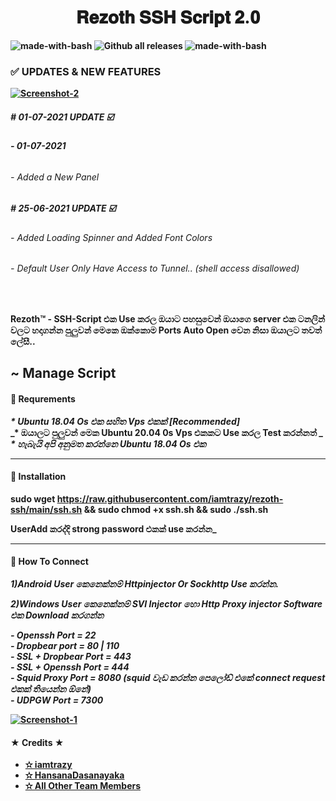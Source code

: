 <center><h1>𝐑𝐞𝐳𝐨𝐭𝐡 𝐒𝐒𝐇 𝐒𝐜𝐫𝐢𝐩𝐭 𝟐.𝟎<b> </h1></center>
  <a herf="https://github.com/iamtrazy/rezoth-ssh"><img src="https://img.shields.io/badge/Made%20with-Bash-1f425f.svg" alt="made-with-bash"></a>
  <a herf="https://github.com/iamtrazy/rezoth-ssh"><img src="https://img.shields.io/github/downloads/iamtrazy/rezoth-ssh.js/total.svg" alt="Github all releases"></a>
  <a herf="https://github.com/iamtrazy/rezoth-ssh"><img src="https://img.shields.io/badge/Made%20with-Bash-1f425f.svg" alt="made-with-bash"></a>
  
  
  
  <h3>✅ UPDATES & NEW FEATURES</h3>
<a href="https://github.com/iamtrazy/rezoth-ssh"><img src="https://i.ibb.co/XSHtYQm/Screenshot-2.png" alt="Screenshot-2" border="0"></a> 
  
<h5># 01-07-2021 UPDATE ☑️</h5>
  <h6><b>   - 01-07-2021 </b></h6>
  <h6>   - Added a New Panel<h6>
<h5># 25-06-2021 UPDATE ☑️</h5>
    <h6>   - Added Loading Spinner and Added Font Colors</h6>
    <h6>   - Default User Only Have Access to Tunnel.. (shell access disallowed)</h6>
    
<br>    
    
Rezoth™ - SSH-Script එක Use කරල ඔයාට පහසුවෙන් ඔයාගෙ server එක ටනලින් වලට හදාගන්න පුලුවන් මෙකෙ ඔක්කොම Ports Auto Open වෙන නිසා ඔයාලට තවත් ලේසී..

## ~ Manage Script

#### :book: Requrements

_* Ubuntu 18.04  Os එක සහිත Vps එකක් [Recommended]_<br>
_* ඔයාලට පුලුවන් මෙක Ubuntu 20.04 0s Vps එකකට Use කරල Test කරන්නත් _<br>
_* හැබැයි අපි අනුමත කරන්නෙ Ubuntu 18.04 Os එක_<br>

------------------------------------------
#### :book: Installation

sudo wget https://raw.githubusercontent.com/iamtrazy/rezoth-ssh/main/ssh.sh && sudo chmod +x ssh.sh  && sudo ./ssh.sh

UserAdd කරද්දි strong password එකක් use කරන්න_

------------------------------------------

#### :book: How To Connect

_1)Android User කෙනෙක්නම් Httpinjector Or Sockhttp Use කරන්න._

_2)Windows User කෙනෙක්නම් SVI Injector හො Http Proxy injector Software එක Download කරගන්න_

_- Openssh Port = 22_<br>
_- Dropbear port   =  80 | 110_<br>
_- SSL + Dropbear Port  =  443_<br>
_- SSL + Openssh Port  =  444_<br>
_- Squid Proxy Port  =  8080 (squid වැඩ කරන්න පෙලෝඩ් එකේ connect request එකක් තියෙන්න ඕනේ)_<br>
_- UDPGW Port  =  7300_<br>

<a href="https://github.com/iamtrazy/rezoth-ssh"><img src="https://i.ibb.co/qpvCqQR/Screenshot-4.png" alt="Screenshot-1" border="0"></a>
    
#### ★ Credits ★
- <a href="https://t.me/iamtrazy">✫ iamtrazy
- <a href="https://t.me/HansanaDasanayaka">✫ HansanaDasanayaka
- <a href="https://t.me/Rezoth">✫ All Other Team Members     



